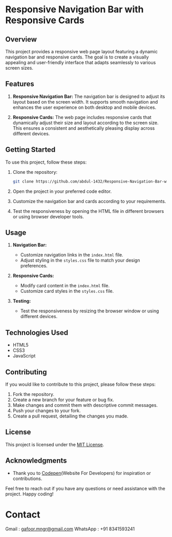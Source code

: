 # Responsive Navigation Bar with Responsive Cards

## Overview

This project provides a responsive web page layout featuring a dynamic navigation bar and responsive cards. The goal is to create a visually appealing and user-friendly interface that adapts seamlessly to various screen sizes.

## Features

1. **Responsive Navigation Bar:** The navigation bar is designed to adjust its layout based on the screen width. It supports smooth navigation and enhances the user experience on both desktop and mobile devices.

2. **Responsive Cards:** The web page includes responsive cards that dynamically adjust their size and layout according to the screen size. This ensures a consistent and aesthetically pleasing display across different devices.

## Getting Started

To use this project, follow these steps:

1. Clone the repository:

   ```bash
   git clone https://github.com/abdul-1432/Responsive-Navigation-Bar-with-Responsive-Cards/tree/main
   ```

2. Open the project in your preferred code editor.

3. Customize the navigation bar and cards according to your requirements.

4. Test the responsiveness by opening the HTML file in different browsers or using browser developer tools.

## Usage

1. **Navigation Bar:**
   - Customize navigation links in the `index.html` file.
   - Adjust styling in the `styles.css` file to match your design preferences.

2. **Responsive Cards:**
   - Modify card content in the `index.html` file.
   - Customize card styles in the `styles.css` file.

3. **Testing:**
   - Test the responsiveness by resizing the browser window or using different devices.

## Technologies Used

- HTML5
- CSS3
- JavaScript 

## Contributing

If you would like to contribute to this project, please follow these steps:

1. Fork the repository.
2. Create a new branch for your feature or bug fix.
3. Make changes and commit them with descriptive commit messages.
4. Push your changes to your fork.
5. Create a pull request, detailing the changes you made.

## License

This project is licensed under the [MIT License](LICENSE.md).

## Acknowledgments

- Thank you to [Codepen](https://codepen.io/)(Website For Developers) for inspiration or contributions.

Feel free to reach out if you have any questions or need assistance with the project. Happy coding!

# Contact
Gmail : [gafoor.mngr@gmail.com](mailto:gafoor.mngr@hmail.com)
WhatsApp : +91 8341593241
